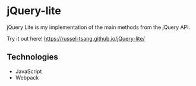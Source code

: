 # jQuery-lite

jQuery Lite is my implementation of the main methods from the jQuery API.

Try it out here! https://russel-tsang.github.io/jQuery-lite/

## Technologies
* JavaScript
* Webpack

